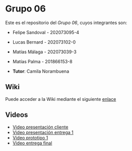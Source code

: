 # Grupo 06

Este es el repositorio del *Grupo 06*, cuyos integrantes son:

* Felipe Sandoval - 202073095-4
* Lucas Bernard - 202073102-0
* Matías Málaga - 202073039-3
* Matías Palma - 201866153-8

* **Tutor**: Camila Norambuena

## Wiki

Puede acceder a la Wiki mediante el siguiente [enlace](https://gitlab.com/felosandoval/inf225-grupo06-2023-2/-/wikis/(0)-WIKI)

## Videos

* [Video presentación cliente](https://www.youtube.com/watch?v=NI3GSDZrnHY)
* [Video presentación entrega 1](https://www.youtube.com/watch?v=6znXswDh1_E)
* [Video prototipo 1](https://www.youtube.com/watch?v=FtZmM8kgK6g)
* [Video entrega final](https://youtu.be/2LBYZGf1SGo)
